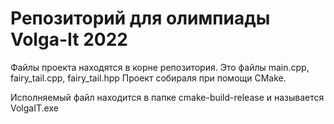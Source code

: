# Репозиторий для олимпиады Volga-It 2022

Файлы проекта находятся в корне репозитория. Это файлы main.cpp, fairy_tail.cpp, fairy_tail.hpp
Проект собираля при помощи CMake. 

Исполняемый файл находится в папке cmake-build-release и называется VolgaIT.exe
